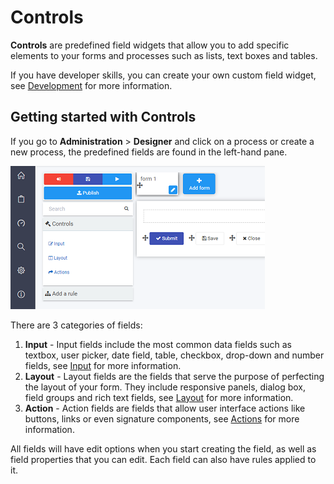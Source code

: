 # Controls

**Controls** are predefined field widgets that allow you to add specific elements to your forms and processes such as lists, text boxes and tables. 

If you have developer skills,  you can create your own custom field widget, see [Development](development/Readme.md) for more information.

## Getting started with Controls ##

If you go to **Administration** > **Designer** and click on a process or create a new process, the predefined fields are found in the left-hand pane.

![Controls](images/controls.png)

There are 3 categories of fields:

1. **Input** - Input fields include the most common data fields such as textbox, user picker, date field, table, checkbox, drop-down and number fields, see [Input](input/ReadMe.md) for more information. 
2. **Layout** - Layout fields are the fields that serve the purpose of perfecting the layout of your form. They include responsive panels, dialog box, field groups and rich text fields, see [Layout](layout/Readme.md) for more information.
3. **Action** - Action fields are fields that allow user interface actions like buttons, links or even signature components, see [Actions](actions/Readme.md) for more information.

All fields will have edit options when you start creating the field, as well as field properties that you can edit. Each field can also have rules applied to it. 
